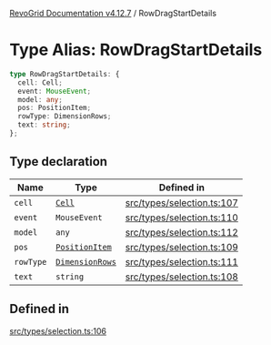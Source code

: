 [RevoGrid Documentation v4.12.7](README.md) / RowDragStartDetails

# Type Alias: RowDragStartDetails

```ts
type RowDragStartDetails: {
  cell: Cell;
  event: MouseEvent;
  model: any;
  pos: PositionItem;
  rowType: DimensionRows;
  text: string;
};
```

## Type declaration

| Name | Type | Defined in |
| ------ | ------ | ------ |
| `cell` | [`Cell`](Interface.Cell.md) | [src/types/selection.ts:107](https://github.com/revolist/revogrid/blob/435ff99a088c5c293d22eb08cc3e448f60f4eb56/src/types/selection.ts#L107) |
| `event` | `MouseEvent` | [src/types/selection.ts:110](https://github.com/revolist/revogrid/blob/435ff99a088c5c293d22eb08cc3e448f60f4eb56/src/types/selection.ts#L110) |
| `model` | `any` | [src/types/selection.ts:112](https://github.com/revolist/revogrid/blob/435ff99a088c5c293d22eb08cc3e448f60f4eb56/src/types/selection.ts#L112) |
| `pos` | [`PositionItem`](Interface.PositionItem.md) | [src/types/selection.ts:109](https://github.com/revolist/revogrid/blob/435ff99a088c5c293d22eb08cc3e448f60f4eb56/src/types/selection.ts#L109) |
| `rowType` | [`DimensionRows`](TypeAlias.DimensionRows.md) | [src/types/selection.ts:111](https://github.com/revolist/revogrid/blob/435ff99a088c5c293d22eb08cc3e448f60f4eb56/src/types/selection.ts#L111) |
| `text` | `string` | [src/types/selection.ts:108](https://github.com/revolist/revogrid/blob/435ff99a088c5c293d22eb08cc3e448f60f4eb56/src/types/selection.ts#L108) |

## Defined in

[src/types/selection.ts:106](https://github.com/revolist/revogrid/blob/435ff99a088c5c293d22eb08cc3e448f60f4eb56/src/types/selection.ts#L106)
